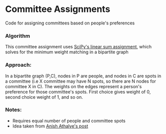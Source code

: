 # Committee Assignments
Code for assigning committees based on people's preferences

### Algorithm
This committee assignment uses [SciPy's linear sum assignment](https://docs.scipy.org/doc/scipy/reference/generated/scipy.optimize.linear_sum_assignment.html), which solves for the minimum weight matching in a bipartite graph

### Approach: 
In a bipartite graph (P,C), nodes in P are people, and nodes in C are
spots in a committee (i.e X committee may have N spots, so there are N
nodes for committee X in C). The weights on the edges represent a person's 
preference for those committee's spots. First choice gives weight of 0,
second choice weight of 1, and so on. 


### Notes:
* Requires equal number of people and committee spots
* Idea taken from [Anish Athalye's post](http://www.anishathalye.com/2016/10/07/algorithms-in-the-real-world-committee-assignment/)
